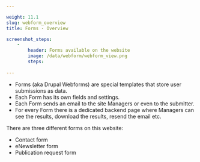 ```yaml
---

weight: 11.1
slug: webform_overview
title: Forms - Overview

screenshot_steps:
    -
        header: Forms available on the website
        image: /data/webform/webform_view.png
        steps:
    
---
```


- Forms (aka Drupal Webforms) are special templates that store user submissions as data.
- Each Form has its own fields and settings.
- Each Form sends an email to the site Managers or even to the submitter.
- For every Form there is a dedicated backend page where Managers can see the results, download the results, resend the email etc.

There are three different forms on this website:

- Contact form
- eNewsletter form
- Publication request form
    